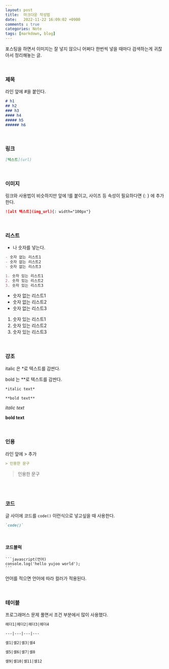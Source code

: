 ```yaml
---
layout: post
title:  마크다운 작성법
date:   2022-11-22 16:09:02 +0900
comments : true
categories: Note
tags: [markdown, blog]
---
```


포스팅을 하면서 이미지는 잘 넣지 않으니 어쩌다 한번씩 넣을 때마다 검색하는게 귀찮아서 정리해놓는 글.

<br>

### 제목

라인 앞에 #을 붙인다.

```markdown
# h1
## h2
### h3
#### h4
##### h5
###### h6
```

<br>

### 링크

```markdown
[텍스트](url)
```

<br>

### 이미지

링크와 사용법이 비슷하지만 앞에 !를 붙이고, 사이즈 등 속성이 필요하다면 {: } 에 추가한다.

```markdown
![alt 텍스트](img_url){: width="100px"}
```

<br>

### 리스트

- 나 숫자를 넣는다.

```markdown
- 숫자 없는 리스트1    
- 숫자 없는 리스트2    
- 숫자 없는 리스트3    

1. 숫자 있는 리스트1   
2. 숫자 있는 리스트2   
3. 숫자 있는 리스트3   
```

- 숫자 없는 리스트1    
- 숫자 없는 리스트2    
- 숫자 없는 리스트3    

1. 숫자 있는 리스트1   
2. 숫자 있는 리스트2   
3. 숫자 있는 리스트3   

<br>

### 강조

italic 은 *로 텍스트를 감싼다.

bold 는 **로 텍스트를 감싼다.

```markdown
*italic text*

**bold text**
```

*italic text*

**bold text**

<br>

### 인용

라인 앞에 > 추가

```markdown
> 인용한 문구
```

> 인용한 문구

<br>

<br>

### 코드

글 사이에 코드를 `code()` 이런식으로 넣고싶을 때 사용한다.

```markdown
`code()`
```

<br>

#### 코드블럭

<pre><code class="hljs markdown">```javascript(언어)
console.log('hello yujoo world');
```</code></pre>

언어를 적으면 언어에 따라 컬러가 적용된다.

<br>

### 테이블

프로그래머스 문제 풀면서 조건 부분에서 많이 사용했다.

```markdown
헤더1|헤더2|헤더3|헤더4

---|---|---|---

셀1|셀2|셀3|셀4

셀5|셀6|셀7|셀8

셀9|셀10|셀11|셀12
```

<br>
